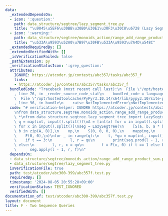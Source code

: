```yaml
---
data:
  _extendedDependsOn:
  - icon: ':question:'
    path: data_structure/segtree/lazy_segment_tree.py
    title: "\u9045\u5EF6\u30BB\u30B0\u30E1\u30F3\u30C8\u6728 (Lazy Segment Tree)"
  - icon: ':warning:'
    path: data_structure/segtree/monoids_action/range_add_range_product_sum.py
    title: "\u533A\u9593\u52A0\u7B97\u30FB\u533A\u9593\u7A4D\u548C"
  _extendedRequiredBy: []
  _extendedVerifiedWith: []
  _isVerificationFailed: false
  _pathExtension: py
  _verificationStatusIcon: ':grey_question:'
  attributes:
    IGNORE: https://atcoder.jp/contests/abc357/tasks/abc357_f
    links:
    - https://atcoder.jp/contests/abc357/tasks/abc357_f
  bundledCode: "Traceback (most recent call last):\n  File \"/opt/hostedtoolcache/PyPy/3.10.14/x64/lib/pypy3.10/site-packages/onlinejudge_verify/documentation/build.py\"\
    , line 76, in _render_source_code_stat\n    bundled_code = language.bundle(\n\
    \  File \"/opt/hostedtoolcache/PyPy/3.10.14/x64/lib/pypy3.10/site-packages/onlinejudge_verify/languages/python.py\"\
    , line 96, in bundle\n    raise NotImplementedError\nNotImplementedError\n"
  code: "# verification-helper: IGNORE https://atcoder.jp/contests/abc357/tasks/abc357_f\n\
    \nfrom data_structure.segtree.monoids_action.range_add_range_product_sum import\
    \ *\nfrom data_structure.segtree.lazy_segment_tree import LazySegtree\n\n\nn,\
    \ q = map(int, input().split())\nA = [int(x) for x in input().split()]\nB = [int(x)\
    \ for x in input().split()]\nseg = LazySegtree(\n    [S(a, b, a * b, 1) for a,\
    \ b in zip(A, B)],\n    op,\n    S(0, 0, 0, 0),\n    mapping,\n    composition,\n\
    \    F(0, 0),\n)\nfor _ in range(q):\n    t, *qu = map(int, input().split())\n\
    \    if t == 3:\n        l, r = qu\n        print(seg.prod(l - 1, r).ab)\n   \
    \ else:\n        l, r, x = qu\n        f = F(x, 0) if t == 1 else F(0, x)\n  \
    \      seg.apply(l - 1, r, f)\n"
  dependsOn:
  - data_structure/segtree/monoids_action/range_add_range_product_sum.py
  - data_structure/segtree/lazy_segment_tree.py
  isVerificationFile: true
  path: test/atcoder/abc300-399/abc357f.test.py
  requiredBy: []
  timestamp: '2024-08-05 20:55:28+09:00'
  verificationStatus: TEST_IGNORED
  verifiedWith: []
documentation_of: test/atcoder/abc300-399/abc357f.test.py
layout: document
title: F - Two Sequence Queries
---
```

